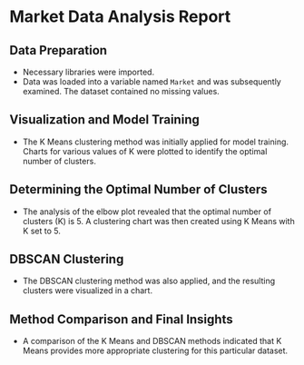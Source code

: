 # Market Data Analysis Report

## Data Preparation
- Necessary libraries were imported.
- Data was loaded into a variable named `Market` and was subsequently examined. The dataset contained no missing values.

## Visualization and Model Training
- The K Means clustering method was initially applied for model training. Charts for various values of K were plotted to identify the optimal number of clusters.

## Determining the Optimal Number of Clusters
- The analysis of the elbow plot revealed that the optimal number of clusters (K) is 5. A clustering chart was then created using K Means with K set to 5.

## DBSCAN Clustering
- The DBSCAN clustering method was also applied, and the resulting clusters were visualized in a chart.

## Method Comparison and Final Insights
- A comparison of the K Means and DBSCAN methods indicated that K Means provides more appropriate clustering for this particular dataset.
